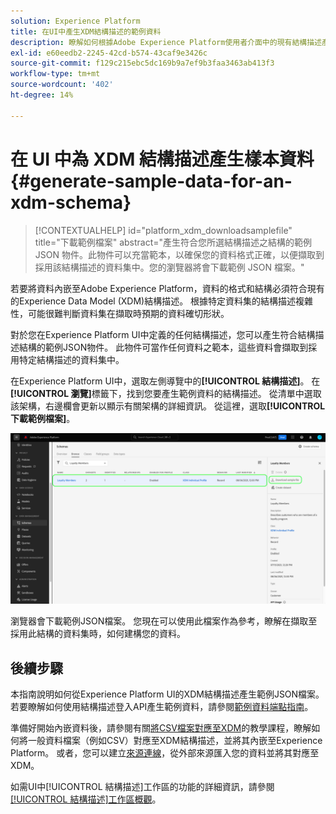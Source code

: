 ```yaml
---
solution: Experience Platform
title: 在UI中產生XDM結構描述的範例資料
description: 瞭解如何根據Adobe Experience Platform使用者介面中的現有結構描述產生範例JSON資料。
exl-id: e60eedb2-2245-42cd-b574-43caf9e3426c
source-git-commit: f129c215ebc5dc169b9a7ef9b3faa3463ab413f3
workflow-type: tm+mt
source-wordcount: '402'
ht-degree: 14%

---
```


# 在 UI 中為 XDM 結構描述產生樣本資料 {#generate-sample-data-for-an-xdm-schema}

>[!CONTEXTUALHELP]
>id="platform_xdm_downloadsamplefile"
>title="下載範例檔案"
>abstract="產生符合您所選結構描述之結構的範例 JSON 物件。此物件可以充當範本，以確保您的資料格式正確，以便擷取到採用該結構描述的資料集中。您的瀏覽器將會下載範例 JSON 檔案。"

若要將資料內嵌至Adobe Experience Platform，資料的格式和結構必須符合現有的Experience Data Model (XDM)結構描述。 根據特定資料集的結構描述複雜性，可能很難判斷資料集在擷取時預期的資料確切形狀。

對於您在Experience Platform UI中定義的任何結構描述，您可以產生符合結構描述結構的範例JSON物件。 此物件可當作任何資料之範本，這些資料會擷取到採用特定結構描述的資料集中。

在Experience Platform UI中，選取左側導覽中的&#x200B;**[!UICONTROL 結構描述]**。 在&#x200B;**[!UICONTROL 瀏覽]**&#x200B;標籤下，找到您要產生範例資料的結構描述。 從清單中選取該架構，右邊欄會更新以顯示有關架構的詳細資訊。 從這裡，選取&#x200B;**[!UICONTROL 下載範例檔案]**。

![已選取結構描述的「結構描述」工作區的「瀏覽」索引標籤，並下載反白顯示的範例檔案。](../images/ui/sample/sample-data.png)

瀏覽器會下載範例JSON檔案。 您現在可以使用此檔案作為參考，瞭解在擷取至採用此結構的資料集時，如何建構您的資料。

## 後續步驟

本指南說明如何從Experience Platform UI的XDM結構描述產生範例JSON檔案。 若要瞭解如何使用結構描述登入API產生範例資料，請參閱[範例資料端點指南](../api/sample-data.md)。

準備好開始內嵌資料後，請參閱有關[將CSV檔案對應至XDM](../../ingestion/tutorials/map-csv/overview.md)的教學課程，瞭解如何將一般資料檔案（例如CSV）對應至XDM結構描述，並將其內嵌至Experience Platform。 或者，您可以建立[來源連線](../../sources/home.md)，從外部來源匯入您的資料並將其對應至XDM。

如需UI中[!UICONTROL 結構描述]工作區的功能的詳細資訊，請參閱[[!UICONTROL 結構描述]工作區概觀](./overview.md)。
